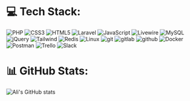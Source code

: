 
# 💻 Tech Stack:
![PHP](https://img.shields.io/badge/PHP-474A7A.svg?style=flat-square&logo=php&logoColor=white) ![CSS3](https://img.shields.io/badge/CSS3-%231572B6.svg?style=flat-square&logo=css3&logoColor=white) ![HTML5](https://img.shields.io/badge/HTML5-%23E34F26.svg?style=flat-square&logo=html5&logoColor=white)  ![Laravel](https://img.shields.io/badge/Laravel-F05340.svg?style=flat-square&logo=laravel&logoColor=white) ![JavaScript](https://img.shields.io/badge/Javascript-%23323330.svg?style=flat-square&logo=javascript&logoColor=%23F7DF1E) ![Livewire](https://img.shields.io/badge/Livewire-%23ff64ff.svg?style=flat-square&logo=livewire&logoColor=white) ![MySQL](https://img.shields.io/badge/MySQL-%2311ddaa.svg?style=flat-square&logo=mysql&logoColor=black) ![jQuery](https://img.shields.io/badge/JQuery-%230769AD.svg?style=flat-square&logo=jquery&logoColor=white) ![Tailwind](https://img.shields.io/badge/TailwindCSS-%2364edff.svg?style=flat-square&logo=tailwindcss&logoColor=black) ![Redis](https://img.shields.io/badge/Redis-%23DD0031.svg?style=flat-square&logo=redis&logoColor=white)  ![Linux](https://img.shields.io/badge/Linux-FCC624?style=flat-square&logo=linux&logoColor=black) ![git](https://img.shields.io/badge/Git-FC5624?style=flat-square&logo=git&logoColor=white) ![gitlab](https://img.shields.io/badge/Gitlab-FC5612?style=flat-square&logo=gitlab&logoColor=white) ![github](https://img.shields.io/badge/Github-Fff624?style=flat-square&logo=github&logoColor=black)  ![Docker](https://img.shields.io/badge/Docker-%23026AA7.svg?style=flat-square&logo=docker&logoColor=white)  ![Postman](https://img.shields.io/badge/Postman-FF6C37?style=flat-square&logo=postman&logoColor=white)  ![Trello](https://img.shields.io/badge/Trello-%23026AA7.svg?style=flat-square&logo=Trello&logoColor=white)  ![Slack](https://img.shields.io/badge/Slack-%ffccff.svg?style=flat-square&logo=slack&logoColor=black)
# 📊 GitHub Stats:
![Ali's GitHub stats](https://github-readme-stats.vercel.app/api?username=alialhabibi&show_icons=true&theme=light)
